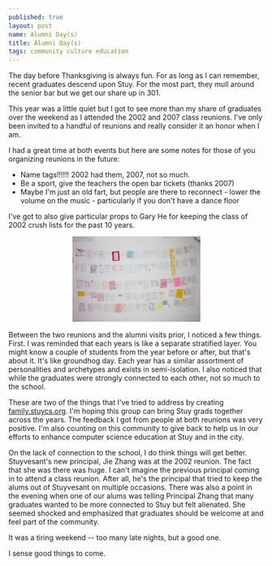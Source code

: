 ```yaml
---
published: true
layout: post
name: Alumni Day(s)
title: Alumni Day(s)
tags: community culture education
---
```


The day before Thanksgiving is always fun. For as long as I can
remember, recent graduates descend upon Stuy. For the most part, they
mull around the senior bar but we get our share up in 301. 

This year was a little quiet but I got to see more than my share of
graduates over the weekend as I attended the 2002 and 2007 class
reunions. I've only been invited to a handful of reunions and really
consider it an honor when I am.

I had a great time at both events but here are some notes for those of
you organizing reunions in the future:

<ul>
<li>Name tags!!!!!! 2002 had them, 2007, not so much.</li>
<li>Be a sport, give the teachers the open bar tickets (thanks 2007)</li>
<li>Maybe I'm just an old fart, but people are there to reconnect - lower the volume on the music - particularly if you don't have a dance floor</li>
</ul>

I've got to also give particular props to Gary He for keeping the class of 2002 crush lists for the past 10 years.

<div align="center">
<img width="50%" src="/img/crushlists.jpg"></img>
</div>

<p></p>

Between the two reunions and the alumni visits prior, I noticed a few
things. First. I was reminded that each years is like a separate
stratified layer. You might know a couple of students from the year
before or after, but that's about it. It's like groundhog day. Each
year has a similar assortment of personalities and archetypes and
exists in semi-isolation. I also noticed that while the graduates were
strongly connected to each other, not so much to the school.

These are two of the things that I've tried to address by creating <a
href="http://family.stuycs.org">family.stuycs.org</a>. I'm hoping this
group can bring Stuy grads together across the years. The feedback I
got from people at both reunions was very positive. I'm also counting
on this community to give back to help us in our efforts to enhance
computer science education at Stuy and in the city.

On the lack of connection to the school, I do think things will get
better. Stuyvesant's new principal, Jie Zhang was at the 2002
reunion. The fact that she was there was huge. I can't imagine the
previous principal coming in to attend a class reunion. After all,
he's the principal that tried to keep the alums out of Stuyvesant on
multiple occasions. There was also a point in the evening when one of
our alums was telling Principal Zhang that many graduates wanted to be
more connected to Stuy but felt alienated. She seemed shocked and
emphasized that graduates should be welcome at and feel part of the
community. 

It was a tiring weekend -- too many late nights, but a good one.

I sense good things to come.


